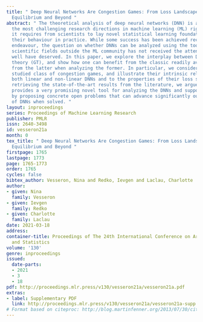 ```yaml
---
title: " Deep Neural Networks Are Congestion Games: From Loss Landscape to Wardrop
  Equilibrium and Beyond "
abstract: " The theoretical analysis of deep neural networks (DNN) is arguably among
  the most challenging research directions in machine learning (ML) right now, as
  it requires from scientists to lay novel statistical learning foundations to explain
  their behaviour in practice. While some success has been achieved recently in this
  endeavour, the question on whether DNNs can be analyzed using the tools from other
  scientific fields outside the ML community has not received the attention it may
  well have deserved. In this paper, we explore the interplay between DNNs and game
  theory (GT), and show how one can benefit from the classic readily available results
  from the latter when analyzing the former. In particular, we consider the widely
  studied class of congestion games, and illustrate their intrinsic relatedness to
  both linear and non-linear DNNs and to the properties of their loss surface. Beyond
  retrieving the state-of-the-art results from the literature, we argue that our work
  provides a very promising novel tool for analyzing the DNNs and support this claim
  by proposing concrete open problems that can advance significantly our understanding
  of DNNs when solved. "
layout: inproceedings
series: Proceedings of Machine Learning Research
publisher: PMLR
issn: 2640-3498
id: vesseron21a
month: 0
tex_title: " Deep Neural Networks Are Congestion Games: From Loss Landscape to Wardrop
  Equilibrium and Beyond "
firstpage: 1765
lastpage: 1773
page: 1765-1773
order: 1765
cycles: false
bibtex_author: Vesseron, Nina and Redko, Ievgen and Laclau, Charlotte
author:
- given: Nina
  family: Vesseron
- given: Ievgen
  family: Redko
- given: Charlotte
  family: Laclau
date: 2021-03-18
address: 
container-title: Proceedings of The 24th International Conference on Artificial Intelligence
  and Statistics
volume: '130'
genre: inproceedings
issued:
  date-parts:
  - 2021
  - 3
  - 18
pdf: http://proceedings.mlr.press/v130/vesseron21a/vesseron21a.pdf
extras:
- label: Supplementary PDF
  link: http://proceedings.mlr.press/v130/vesseron21a/vesseron21a-supp.pdf
# Format based on citeproc: http://blog.martinfenner.org/2013/07/30/citeproc-yaml-for-bibliographies/
---
```


